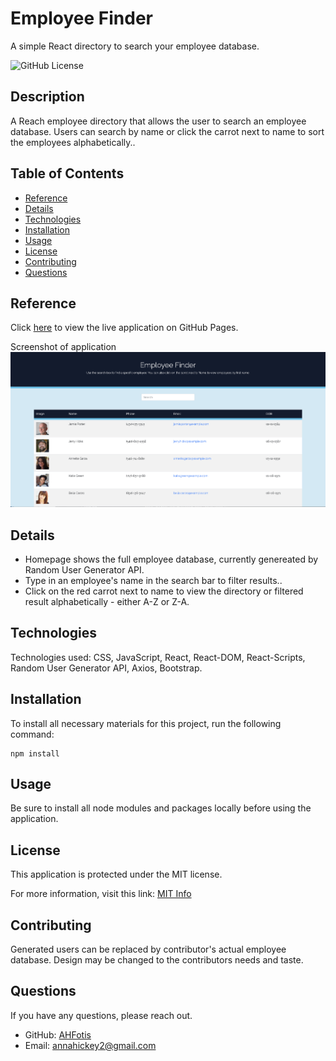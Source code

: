 # Employee Finder

A simple React directory to search your employee database.

![GitHub License](https://img.shields.io/badge/License-MIT-blue.svg)

## Description

A Reach employee directory that allows the user to search an employee database. Users can search by name or click the carrot next to name to sort the employees alphabetically..

## Table of Contents

* [Reference](#reference)
* [Details](#details)
* [Technologies](#technologies)
* [Installation](#installation)
* [Usage](#usage)
* [License](#license)
* [Contributing](#contributing)
* [Questions](#questions)
  
## Reference

Click [here](https://ahfotis.github.io/EmployeeFinder/) to view the live application on GitHub Pages.

Screenshot of application
  ![Home Page](Reference/example.png)

## Details
  * Homepage shows the full employee database, currently genereated by Random User Generator API.
  * Type in an employee's name in the search bar to filter results..
  * Click on the red carrot next to name to view the directory or filtered result alphabetically - either A-Z or Z-A.
  
## Technologies
Technologies used: CSS, JavaScript, React, React-DOM, React-Scripts, Random User Generator API, Axios, Bootstrap.

## Installation

To install all necessary materials for this project, run the following command:

```
npm install
```

## Usage

Be sure to install all node modules and packages locally before using the application.
## License

This application is protected under the MIT license.

For more information, visit this link: [MIT Info](https://opensource.org/licenses/MIT)

## Contributing
Generated users can be replaced by contributor's actual employee database. Design may be changed to the contributors needs and taste.

## Questions

If you have any questions, please reach out.
* GitHub: [AHFotis](https://github.com/AHFotis)
* Email: annahickey2@gmail.com
